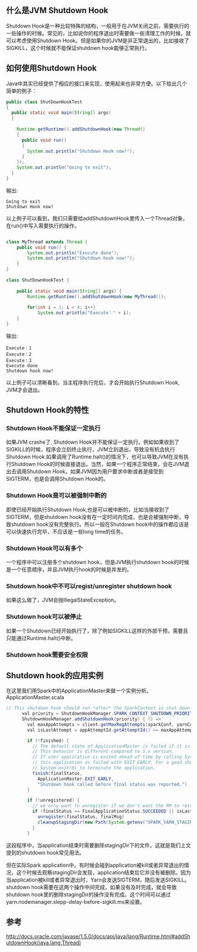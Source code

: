 ## 什么是JVM Shutdown Hook
Shutdown Hook是一种比较特殊的结构，一般用于在JVM关闭之前，需要执行的一些操作的时候。常见的，比如说你的程序退出时需要做一些清理工作的时候，就可以考虑使用Shutdown Hook。但是如果你的JVM是非正常退出的，比如接收了SIGKILL，这个时候就不能保证shutdown hook能够正常执行。

## 如何使用Shutdown Hook
Java中其实已经提供了相应的接口来实现，使用起来也非常方便。以下给出几个简单的例子：

``` java
public class ShutDownHookTest
{
  public static void main(String[] args)
  {
  
    Runtime.getRuntime().addShutdownHook(new Thread()
    {
      public void run()
      {
        System.out.println("Shutdown Hook now!");
      }
    });
    System.out.println("Going to exit");
  }
}
```
输出:
~~~
Going to exit
Shutdown Hook now!
~~~
以上例子可以看到，我们只需要给addShutdownHook里传入一个Thread对象，在run()中写入需要执行的操作。

``` java

class MyThread extends Thread {     
    public void run() {         
        System.out.println("Execute done");
        System.out.println("Shutdown hook now!");
    }
}
  
class ShutDownHookTest {
      
    public static void main(String[] args) {
        Runtime.getRuntime().addShutdownHook(new MyThread());
  
        for(int i = 1; i < 4; i++) 
            System.out.println("Execute：" + i);
    }
}
```
输出:
~~~
Execute：1
Execute：2
Execute：3
Execute done
Shutdown hook now!
~~~
以上例子可以清晰看到，当主程序执行完后，才会开始执行Shutdown Hook, JVM才会退出。

## Shutdown Hook的特性
### Shutdown Hook不能保证一定执行
如果JVM crashe了, Shutdown Hook并不能保证一定执行。例如如果收到了SIGKILL的时候，程序会立刻终止执行，JVM立刻退出，导致没有机会执行Shutdown Hook.如果调用了Runtime.halt()的情况下，也可以导致JVM在没有执行Shutdown Hook的时候直接退出。当然，如果一个程序正常结束，会在JVM退出去调用Shutdown Hook。如果JVM因为用户要求中断或者是接受到SIGTERM，也是会调用Shutdown Hook的。

### Shutdown Hook是可以被强制中断的
即使已经开始执行Shutdown Hook,也是可以被中断的，比如当接收到了SIGTERM，但是shutdown hook没有在一定时间内完成，也是会被强制中断，导致shutdown hook没有完整执行。所以一般在Shutdown hook中的操作都应该是可以快速执行完毕，不应该是一些long time的任务。

### Shutdown Hook可以有多个
一个程序中可以注册多个shutdown hook，但是JVM执行shutdown hook的时候是一个任意顺序，并且JVM执行hook的时候是并发的。

### Shutdown hook中不可以regist/unregister shutdown hook
如果这么做了，JVM会抛IllegalStateException。

### Shutdown hook可以被停止
如果一个Shutdown已经开始执行了，除了例如SIGKILL这样的外部干预，需要且只能通过Runtime.halt()中断。

### Shutdown hook需要安全权限

## Shutdown hook的应用实例
在这里我们用Spark中的ApplicationMaster来做一个实例分析。</br>
ApplicationMaster.scala
```java
// This shutdown hook should run *after* the SparkContext is shut down.
      val priority = ShutdownHookManager.SPARK_CONTEXT_SHUTDOWN_PRIORITY - 1
      ShutdownHookManager.addShutdownHook(priority) { () =>
        val maxAppAttempts = client.getMaxRegAttempts(sparkConf, yarnConf)
        val isLastAttempt = appAttemptId.getAttemptId() >= maxAppAttempts

        if (!finished) {
          // The default state of ApplicationMaster is failed if it is invoked by shut down hook.
          // This behavior is different compared to 1.x version.
          // If user application is exited ahead of time by calling System.exit(N), here mark
          // this application as failed with EXIT_EARLY. For a good shutdown, user shouldn't call
          // System.exit(0) to terminate the application.
          finish(finalStatus,
            ApplicationMaster.EXIT_EARLY,
            "Shutdown hook called before final status was reported.")
        }

        if (!unregistered) {
          // we only want to unregister if we don't want the RM to retry
          if (finalStatus == FinalApplicationStatus.SUCCEEDED || isLastAttempt) {
            unregister(finalStatus, finalMsg)
            cleanupStagingDir(new Path(System.getenv("SPARK_YARN_STAGING_DIR")))
          }
        }
```
这段程序中，当application结束时需要删除stagingDir下的文件。这就是我们上文提到的shutdown hook常见用法。

但在实际Spark application中，有时候会碰到application被kill或者异常退出的情况，这个时候去观察stagingDir会发现，application结束后它并没有被删除。因为当application被kill或者异常退出时，Yarn会发送SIGTERM，随后发送SIGKILL。shutdown hook需要在这两个操作中间完成，如果没有及时完成，就会导致shutdown hook里的删除stagingDir的操作没有完成。这个时间可以通过yarn.nodemanager.slepp-delay-before-sigkill.ms来设置。



## 参考
http://docs.oracle.com/javase/1.5.0/docs/api/java/lang/Runtime.html#addShutdownHook(java.lang.Thread)